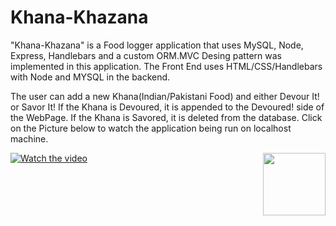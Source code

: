 # Khana-Khazana

"Khana-Khazana" is a Food logger application that uses MySQL, Node, Express, Handlebars and a custom ORM.MVC Desing pattern
was implemented in this application. The Front End uses HTML/CSS/Handlebars with Node and MYSQL in the backend. 

The user can add a new Khana(Indian/Pakistani Food) and either Devour It! or Savor It! If the Khana is Devoured, it is appended
to the Devoured! side of the WebPage. If the Khana is Savored, it is deleted from the database. Click on the Picture below to watch the application being run on localhost machine.



<img align="right" width="100" height="100" src="http://www.fillmurray.com/100/100">

[![Watch the video](https://img.youtube.com/vi/UZ6U60oYiQ8/0.jpg)](https://youtu.be/UZ6U60oYiQ8)

